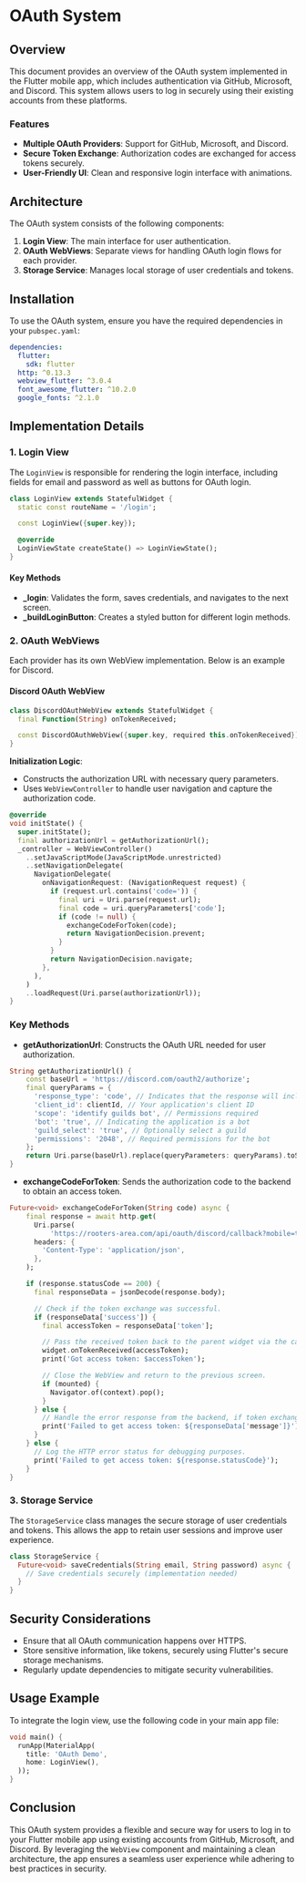 # OAuth System

## Overview

This document provides an overview of the OAuth system implemented in the Flutter mobile app, which includes authentication via GitHub, Microsoft, and Discord. This system allows users to log in securely using their existing accounts from these platforms.

### Features

- **Multiple OAuth Providers**: Support for GitHub, Microsoft, and Discord.
- **Secure Token Exchange**: Authorization codes are exchanged for access tokens securely.
- **User-Friendly UI**: Clean and responsive login interface with animations.

## Architecture

The OAuth system consists of the following components:

1. **Login View**: The main interface for user authentication.
2. **OAuth WebViews**: Separate views for handling OAuth login flows for each provider.
3. **Storage Service**: Manages local storage of user credentials and tokens.

## Installation

To use the OAuth system, ensure you have the required dependencies in your `pubspec.yaml`:

```yaml
dependencies:
  flutter:
    sdk: flutter
  http: ^0.13.3
  webview_flutter: ^3.0.4
  font_awesome_flutter: ^10.2.0
  google_fonts: ^2.1.0
```

## Implementation Details

### 1. Login View

The `LoginView` is responsible for rendering the login interface, including fields for email and password as well as buttons for OAuth login.

```dart
class LoginView extends StatefulWidget {
  static const routeName = '/login';

  const LoginView({super.key});

  @override
  LoginViewState createState() => LoginViewState();
}
```

#### Key Methods

- **_login**: Validates the form, saves credentials, and navigates to the next screen.
- **_buildLoginButton**: Creates a styled button for different login methods.

### 2. OAuth WebViews

Each provider has its own WebView implementation. Below is an example for Discord.

#### Discord OAuth WebView

```dart
class DiscordOAuthWebView extends StatefulWidget {
  final Function(String) onTokenReceived;

  const DiscordOAuthWebView({super.key, required this.onTokenReceived});
}
```

**Initialization Logic**:

- Constructs the authorization URL with necessary query parameters.
- Uses `WebViewController` to handle user navigation and capture the authorization code.

```dart
@override
void initState() {
  super.initState();
  final authorizationUrl = getAuthorizationUrl();
  _controller = WebViewController()
    ..setJavaScriptMode(JavaScriptMode.unrestricted)
    ..setNavigationDelegate(
      NavigationDelegate(
        onNavigationRequest: (NavigationRequest request) {
          if (request.url.contains('code=')) {
            final uri = Uri.parse(request.url);
            final code = uri.queryParameters['code'];
            if (code != null) {
              exchangeCodeForToken(code);
              return NavigationDecision.prevent;
            }
          }
          return NavigationDecision.navigate;
        },
      ),
    )
    ..loadRequest(Uri.parse(authorizationUrl));
}
```

### Key Methods

- **getAuthorizationUrl**: Constructs the OAuth URL needed for user authorization.

```dart title="discord.dart"
String getAuthorizationUrl() {
    const baseUrl = 'https://discord.com/oauth2/authorize';
    final queryParams = {
      'response_type': 'code', // Indicates that the response will include an authorization code
      'client_id': clientId, // Your application's client ID
      'scope': 'identify guilds bot', // Permissions required
      'bot': 'true', // Indicating the application is a bot
      'guild_select': 'true', // Optionally select a guild
      'permissions': '2048', // Required permissions for the bot
    };
    return Uri.parse(baseUrl).replace(queryParameters: queryParams).toString();
}
```

- **exchangeCodeForToken**: Sends the authorization code to the backend to obtain an access token.

```dart title="discord.dart"
Future<void> exchangeCodeForToken(String code) async {
    final response = await http.get(
      Uri.parse(
          'https://rooters-area.com/api/oauth/discord/callback?mobile=true&code=$code'),
      headers: {
        'Content-Type': 'application/json',
      },
    );

    if (response.statusCode == 200) {
      final responseData = jsonDecode(response.body);

      // Check if the token exchange was successful.
      if (responseData['success']) {
        final accessToken = responseData['token'];

        // Pass the received token back to the parent widget via the callback.
        widget.onTokenReceived(accessToken);
        print('Got access token: $accessToken');

        // Close the WebView and return to the previous screen.
        if (mounted) {
          Navigator.of(context).pop();
        }
      } else {
        // Handle the error response from the backend, if token exchange fails.
        print('Failed to get access token: ${responseData['message']}');
      }
    } else {
      // Log the HTTP error status for debugging purposes.
      print('Failed to get access token: ${response.statusCode}');
    }
}
```

### 3. Storage Service

The `StorageService` class manages the secure storage of user credentials and tokens. This allows the app to retain user sessions and improve user experience.

```dart
class StorageService {
  Future<void> saveCredentials(String email, String password) async {
    // Save credentials securely (implementation needed)
  }
}
```

## Security Considerations

- Ensure that all OAuth communication happens over HTTPS.
- Store sensitive information, like tokens, securely using Flutter's secure storage mechanisms.
- Regularly update dependencies to mitigate security vulnerabilities.

## Usage Example

To integrate the login view, use the following code in your main app file:

```dart
void main() {
  runApp(MaterialApp(
    title: 'OAuth Demo',
    home: LoginView(),
  ));
}
```

## Conclusion

This OAuth system provides a flexible and secure way for users to log in to your Flutter mobile app using existing accounts from GitHub, Microsoft, and Discord. By leveraging the `WebView` component and maintaining a clean architecture, the app ensures a seamless user experience while adhering to best practices in security.